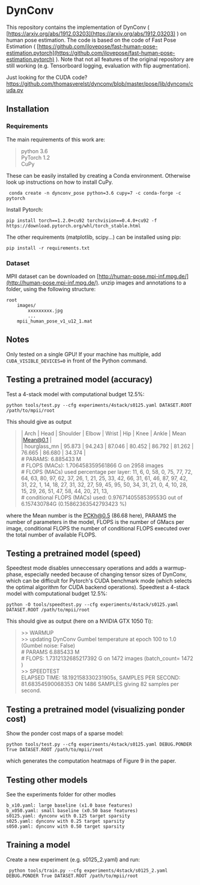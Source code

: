 ﻿# DynConv

This repository contains the implementation of DynConv ( [https://arxiv.org/abs/1912.03203](https://arxiv.org/abs/1912.03203) ) on human pose estimation.
The code is based on the code of Fast Pose Estimation ( [https://github.com/ilovepose/fast-human-pose-estimation.pytorch](https://github.com/ilovepose/fast-human-pose-estimation.pytorch) ). Note that not all features of the original repository are still working (e.g. Tensorboard logging, evaluation with flip augmentation).

Just looking for the CUDA code? https://github.com/thomasverelst/dynconv/blob/master/pose/lib/dynconv/cuda.py

## Installation
### Requirements
The main requirements of this work are:
> python 3.6  
> PyTorch 1.2  
> CuPy

These can be easily installed by creating a Conda environment. Otherwise look up instructions on how to install CuPy.

     conda create -n dynconv_pose python=3.6 cupy=7 -c conda-forge -c pytorch
    
Install Pytorch:

    pip install torch==1.2.0+cu92 torchvision==0.4.0+cu92 -f https://download.pytorch.org/whl/torch_stable.html
     
The other requirements (matplotlib, scipy...) can be installed using pip:

    pip install -r requirements.txt

### Dataset
MPII dataset can be downloaded on [http://human-pose.mpi-inf.mpg.de/](http://human-pose.mpi-inf.mpg.de/). 
unzip images and annotations to a folder, using the following structure:

    root
        images/
	        xxxxxxxxx.jpg
	        ...
        mpii_human_pose_v1_u12_1.mat

## Notes
Only tested on a single GPU! If your machine has multiple, add `CUDA_VISIBLE_DEVICES=0` in front of the Python command.

## Testing a pretrained model (accuracy)
Test a 4-stack model with computational budget 12.5%:

    python tools/test.py --cfg experiments/4stack/s0125.yaml DATASET.ROOT /path/to/mpii/root
This should give as output

> | Arch | Head | Shoulder | Elbow | Wrist | Hip | Knee | Ankle | Mean |Mean@0.1 |   
> | hourglass_mn | 95.873 | 94.243 | 87.046 | 80.452 | 86.792 | 81.262 | 76.665 | 86.680 | 34.374 |   
> \# PARAMS: 6.885433 M   
> \# FLOPS (MACs): 1.706458359561866 G on 2958 images   
> \# FLOPS (MACs) used percentage per layer: 11, 6, 0, 58, 0, 75, 77, 72, 64, 63, 80, 97, 62, 37, 26, 1, 21, 25, 33, 42, 66, 31, 61, 46, 87, 97, 42, 31, 22, 1, 14, 18, 27, 31, 32, 27, 59, 45, 95, 50, 34, 31, 21, 0, 4, 10, 28, 15, 29, 26, 51, 47, 58, 44, 20, 21, 13,    
> \# conditional FLOPS (MACs) used: 0.9767140558539553G out of 6.157430784G                 (0.15862363542793423 %)

where the Mean number is the PCKh@0.5 (86.68 here), PARAMS the number of parameters in the model, FLOPS is the number of GMacs per image, conditional FLOPS the number of conditional FLOPS executed over the total number of available FLOPS.


## Testing a pretrained model (speed)

Speedtest mode disables unneccessary operations and adds a warmup-phase, especially needed because of changing tensor sizes of DynConv, which can be difficult for Pytorch's CUDA benchmark mode (which selects the optimal algorithm for CUDA backend operations). Speedtest a 4-stack model with computational budget 12.5%:

    python -O tools/speedtest.py --cfg experiments/4stack/s0125.yaml DATASET.ROOT /path/to/mpii/root

This should give as output (here on a NVIDIA GTX 1050 Ti):

> \>> WARMUP  
>\>> updating DynConv Gumbel temperature at epoch 100 to 1.0 (Gumbel noise: False)  
>\# PARAMS  6.885433 M  
>\# FLOPS:  1.7312132685217392 G on 1472 images (batch_count= 1472 )  
>\>> SPEEDTEST  
>ELAPSED TIME: 18.192158330231905s, SAMPLES PER SECOND: 81.68354590068353 ON 1486 SAMPLES
giving 82 samples per second.

## Testing a pretrained model (visualizing ponder cost)

Show the ponder cost maps of a sparse model:

    python tools/test.py --cfg experiments/4stack/s0125.yaml DEBUG.PONDER True DATASET.ROOT /path/to/mpii/root

which generates the computation heatmaps of Figure 9 in the paper.

## Testing other models
See the experiments folder for other modles
    
    b_x10.yaml: large baseline (x1.0 base features)
    b_x050.yaml: small baseline (x0.50 base features)
    s0125.yaml: dynconv with 0.125 target sparsity
    s025.yaml: dynconv with 0.25 target sparsity
    s050.yaml: dynconv with 0.50 target sparsity

## Training a model
Create a new experiment (e.g. s0125_2.yaml) and run:

     python tools/train.py --cfg experiments/4stack/s0125_2.yaml DEBUG.PONDER True DATASET.ROOT /path/to/mpii/root

